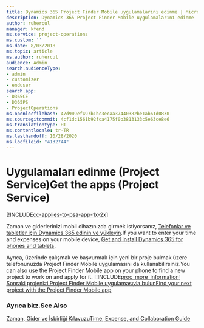 ```yaml
---
title: Dynamics 365 Project Finder Mobile uygulamalarını edinme | MicrosoftDocs
description: Dynamics 365 Project Finder Mobile uygulamalarını edinme
author: ruhercul
manager: kfend
ms.service: project-operations
ms.custom: ''
ms.date: 8/03/2018
ms.topic: article
ms.author: ruhercul
audience: Admin
search.audienceType:
- admin
- customizer
- enduser
search.app:
- D365CE
- D365PS
- ProjectOperations
ms.openlocfilehash: 47d909ef497b1bc3ecaa37440382be1ab61d0830
ms.sourcegitcommit: 4cf1dc1561b92fca4175f0b3813133c5e63ce8e6
ms.translationtype: HT
ms.contentlocale: tr-TR
ms.lasthandoff: 10/28/2020
ms.locfileid: "4132744"
---
```

# <a name="get-the-apps-project-service"></a><span data-ttu-id="7e150-103">Uygulamaları edinme (Project Service)</span><span class="sxs-lookup"><span data-stu-id="7e150-103">Get the apps (Project Service)</span></span>

[!INCLUDE[cc-applies-to-psa-app-1x-2x](../includes/cc-applies-to-psa-app-1x-2x.md)]

<span data-ttu-id="7e150-104">Zaman ve giderlerinizi mobil cihazınızda girmek istiyorsanız, [Telefonlar ve tabletler için Dynamics 365 edinin ve yükleyin](https://docs.microsoft.com/dynamics365/mobile-app/dynamics-365-phones-tablets-users-guide).</span><span class="sxs-lookup"><span data-stu-id="7e150-104">If you want to enter your time and expenses on your mobile device, [Get and install Dynamics 365 for phones and tablets](https://docs.microsoft.com/dynamics365/mobile-app/dynamics-365-phones-tablets-users-guide).</span></span>  
  
 <span data-ttu-id="7e150-105">Ayrıca, üzerinde çalışmak ve başvurmak için yeni bir proje bulmak üzere telefonunuzda Project Finder Mobile uygulamasını da kullanabilirsiniz.</span><span class="sxs-lookup"><span data-stu-id="7e150-105">You can also use the Project Finder Mobile app on your phone to find a new project to work on and apply for it.</span></span> [!INCLUDE[proc_more_information](../includes/proc-more-information.md)] <span data-ttu-id="7e150-106">[Sonraki projenizi Project Finder Mobile uygulamasıyla bulun](../psa/find-next-project-finder-mobile-app.md)</span><span class="sxs-lookup"><span data-stu-id="7e150-106">[Find your next project with the Project Finder Mobile app](../psa/find-next-project-finder-mobile-app.md)</span></span> 
  
### <a name="see-also"></a><span data-ttu-id="7e150-107">Ayrıca bkz.</span><span class="sxs-lookup"><span data-stu-id="7e150-107">See Also</span></span>  
 [<span data-ttu-id="7e150-108">Zaman, Gider ve İşbirliği Kılavuzu</span><span class="sxs-lookup"><span data-stu-id="7e150-108">Time, Expense, and Collaboration Guide</span></span>](../psa/time-expense-collaboration-guide.md)
